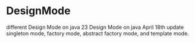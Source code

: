 # DesignMode
different Design Mode on java
23 Design Mode on java 
April 18th update singleton mode, factory mode, abstract factory mode, and template mode.